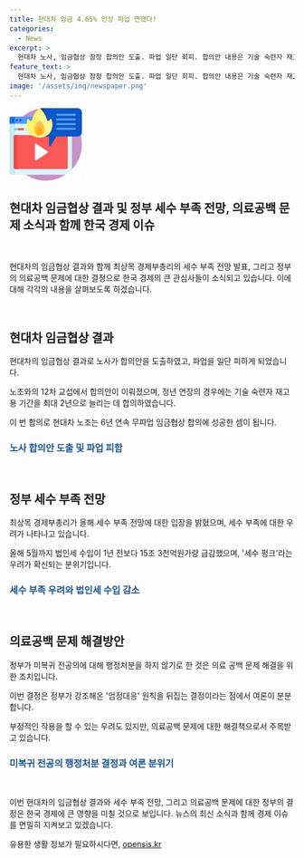 ```yaml
---
title: 현대차 임금 4.65% 인상 파업 면했다!
categories:
  - News
excerpt: >
  현대차 노사, 임금협상 잠정 합의안 도출. 파업 일단 회피. 합의안 내용은 기술 숙련자 재고용 기간 최대 2년으로 늘어, 6년 연속 무파업 임금협상 합의에 성공. 최상목 경제부총리, 세수 부족 전망 밝혀. 법인세 수입 15조 3천억원 급감. 정부, 미복귀 전공의에 대한 행정처분 하지 않기로 결정. 처벌 철회로 의료공백 해결, 우려와 비판도. SBS Biz, 여러분의 제보를 기다림. (150자)
feature_text: >
  현대차 노사, 임금협상 잠정 합의안 도출. 파업 일단 회피. 합의안 내용은 기술 숙련자 재고용 기간 최대 2년으로 늘어, 6년 연속 무파업 임금협상 합의에 성공. 최상목 경제부총리, 세수 부족 전망 밝혀. 법인세 수입 15조 3천억원 급감. 정부, 미복귀 전공의에 대한 행정처분 하지 않기로 결정. 처벌 철회로 의료공백 해결, 우려와 비판도. SBS Biz, 여러분의 제보를 기다림. (150자)
image: '/assets/img/newspaper.png'
---
```


<p><img src="/assets/img/news.png" alt="rentncar 속보" /></p>

<h2>현대차 임금협상 결과 및 정부 세수 부족 전망, 의료공백 문제 소식과 함께 한국 경제 이슈</h2>

<p data-ke-size="size16">&nbsp;</p>

<p>현대차의 임금협상 결과와 함께 최상목 경제부총리의 세수 부족 전망 발표, 그리고 정부의 의료공백 문제에 대한 결정으로 한국 경제의 큰 관심사들이 소식되고 있습니다. 이에 대해 각각의 내용을 살펴보도록 하겠습니다.</p>

<p data-ke-size="size16">&nbsp;</p>

<h2 data-ke-size="size26">현대차 임금협상 결과</h2>

<p data-ke-size="size16">현대차의 임금협상 결과로 노사가 합의안을 도출하였고, 파업을 일단 피하게 되었습니다.</p>

<p data-ke-size="size16">노조와의 12차 교섭에서 합의안이 이뤄졌으며, 정년 연장의 경우에는 기술 숙련자 재고용 기간을 최대 2년으로 늘리는 데 합의하였습니다.</p>

<p data-ke-size="size16">이 번 합의로 현대차 노조는 6년 연속 무파업 임금협상 합의에 성공한 셈이 됩니다.</p>

<h3><b><span style="color: #1a5490;">노사 합의안 도출 및 파업 피함</span></b></h3>

<p data-ke-size="size16">&nbsp;</p>

<h2 data-ke-size="size26">정부 세수 부족 전망</h2>

<p data-ke-size="size16">최상목 경제부총리가 올해 세수 부족 전망에 대한 입장을 밝혔으며, 세수 부족에 대한 우려가 나타나고 있습니다.</p>

<p data-ke-size="size16">올해 5월까지 법인세 수입이 1년 전보다 15조 3천억원가량 급감했으며, '세수 펑크'라는 우려가 확신되는 분위기입니다.</p>

<h3><b><span style="color: #1a5490;">세수 부족 우려와 법인세 수입 감소</span></b></h3>

<p data-ke-size="size16">&nbsp;</p>

<h2 data-ke-size="size26">의료공백 문제 해결방안</h2>

<p data-ke-size="size16">정부가 미복귀 전공의에 대해 행정처분을 하지 않기로 한 것은 의료 공백 문제 해결을 위한 조치입니다.</p>

<p data-ke-size="size16">이번 결정은 정부가 강조해온 '엄정대응' 원칙을 뒤집는 결정이라는 점에서 여론이 분분합니다.</p>

<p data-ke-size="size16">부정적인 작용을 할 수 있는 우려도 있지만, 의료공백 문제에 대한 해결책으로서 주목받고 있습니다.</p>

<h3><b><span style="color: #1a5490;">미복귀 전공의 행정처분 결정과 여론 분위기</span></b></h3>

<p data-ke-size="size16">&nbsp;</p>

<p>이번 현대차의 임금협상 결과와 세수 부족 전망, 그리고 의료공백 문제에 대한 정부의 결정은 한국 경제에 큰 영향을 미칠 것으로 보입니다. 뉴스의 최신 소식과 함께 경제 이슈를 면밀히 지켜보고 있겠습니다.</p>
유용한 생활 정보가 필요하시다면, <a href="https://opensis.kr" rel="dofollow">opensis.kr</a>


